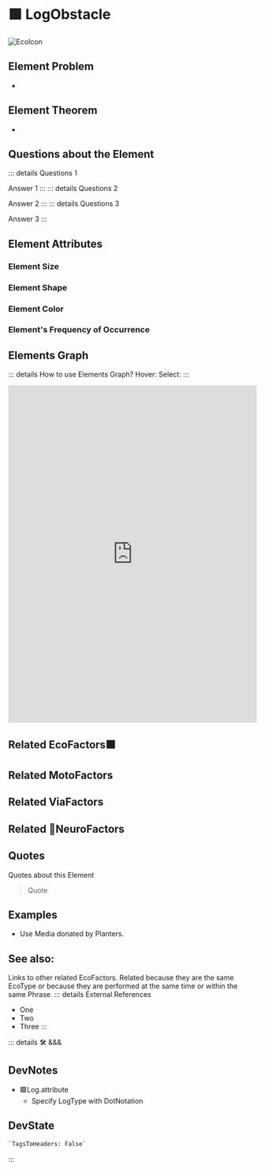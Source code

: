# 🟩  <eco>LogObstacle</eco>

![EcoIcon](/Eco/Eco_Icon.png)

## Element Problem

-

## Element Theorem

-

## Questions about the Element

::: details Questions 1

Answer 1
:::
::: details Questions 2

Answer 2
:::
::: details Questions 3

Answer 3
:::

## Element Attributes

### Element Size

### Element Shape

### Element Color

### Element's Frequency of Occurrence

## Elements Graph

::: details How to use Elements Graph?
Hover:
Select:
:::

<iframe
    width="100%"
    height="684"
    frameborder="0"
    src="https://observablehq.com/embed/@d3/force-directed-graph/2?cells=chart"
></iframe>

## Related <eco>EcoFactors</eco>🟩

## Related <moto>MotoFactors</moto>

## Related <via>ViaFactors</via>

## Related 💜<neuro>NeuroFactors</neuro>

## Quotes

Quotes about this Element

> Quote

## Examples

- Use Media donated by Planters.

## See also:

Links to other related EcoFactors. Related because they are the same EcoType or because they are performed at the same time or within the same Phrase.
::: details External References

- One
- Two
- Three
:::

::: details 🛠 <dev>&&&</dev>

## DevNotes

- 🟩<eco>Log.attribute</eco>
    - Specify LogType with DotNotation

## DevState

```py
`TagsToHeaders: False`
```

:::
